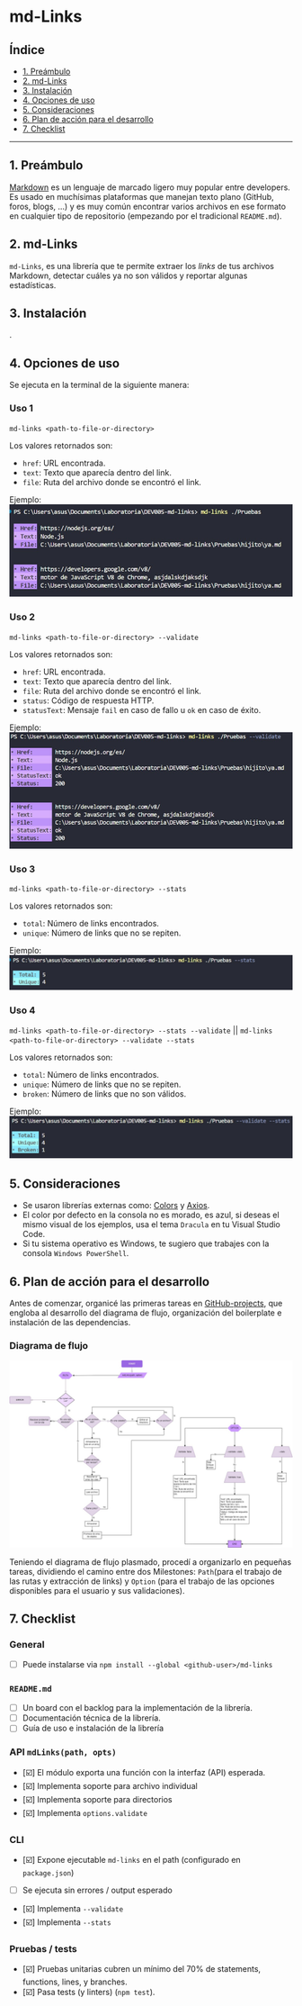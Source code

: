 # md-Links

## Índice

* [1. Preámbulo](#1-preámbulo)
* [2. md-Links](#2-md-Links)
* [3. Instalación](#3-instalación)
* [4. Opciones de uso](#4-opciones-de-uso)
* [5. Consideraciones](#5-consideraciones)
* [6. Plan de acción para el desarrollo](#6-plan-de-acción-para-el-desarrollo)
* [7. Checklist](#7-checklist)

***

## 1. Preámbulo

[Markdown](https://es.wikipedia.org/wiki/Markdown) es un lenguaje de marcado
ligero muy popular entre developers. Es usado en muchísimas plataformas que
manejan texto plano (GitHub, foros, blogs, ...) y es muy común
encontrar varios archivos en ese formato en cualquier tipo de repositorio
(empezando por el tradicional `README.md`).

## 2. md-Links

`md-Links`, es una librería que te permite extraer los _links_ de tus archivos 
Markdown, detectar cuáles ya no son válidos y reportar algunas estadísticas.

## 3. Instalación

.

## 4. Opciones de uso

Se ejecuta en la terminal de la siguiente manera:

### Uso 1

`md-links <path-to-file-or-directory>`

Los valores retornados son:
* `href`: URL encontrada.
* `text`: Texto que aparecía dentro del link.
* `file`: Ruta del archivo donde se encontró el link.

Ejemplo: 
![md-links](./img/validateFalse.jpg)

### Uso 2

`md-links <path-to-file-or-directory> --validate`

Los valores retornados son:
* `href`: URL encontrada.
* `text`: Texto que aparecía dentro del link.
* `file`: Ruta del archivo donde se encontró el link.
* `status`: Código de respuesta HTTP.
* `statusText`: Mensaje `fail` en caso de fallo u `ok` en caso de éxito.

Ejemplo: 
![md-links](./img/validateTrue.jpg)

### Uso 3

`md-links <path-to-file-or-directory> --stats`

Los valores retornados son:
* `total`: Número de links encontrados.
* `unique`: Número de links que no se repiten.

Ejemplo: 
![md-links](./img/stats.jpg)

### Uso 4

`md-links <path-to-file-or-directory> --stats --validate`
||
`md-links <path-to-file-or-directory> --validate --stats`

Los valores retornados son:
* `total`: Número de links encontrados.
* `unique`: Número de links que no se repiten.
* `broken`: Número de links que no son válidos.

Ejemplo: 
![md-links](./img/validateStats.jpg)

## 5. Consideraciones

* Se usaron librerías externas como: [Colors](https://www.npmjs.com/package/colors) y [Axios](https://www.npmjs.com/package/axios).
* El color por defecto en la consola no es morado, es azul, si deseas
  el mismo visual de los ejemplos, usa el tema `Dracula` en tu Visual
  Studio Code.
* Si tu sistema operativo es Windows, te sugiero que trabajes con la 
  consola `Windows PowerShell`.

## 6. Plan de acción para el desarrollo

Antes de comenzar, organicé las primeras tareas en [GitHub-projects](https://github.com/users/IndiraPe/projects/4/views/1), que engloba al desarrollo del diagrama de flujo, organización del boilerplate e instalación de las dependencias.

### Diagrama de flujo

![md-links](./img/mdLinks.jpg)

Teniendo el diagrama de flujo plasmado, procedí a organizarlo en pequeñas tareas, dividiendo el camino entre dos Milestones: `Path`(para el trabajo de las rutas y extracción de links) y `Option` (para el trabajo de las opciones disponibles para el usuario y sus validaciones).

## 7. Checklist

### General

* [ ] Puede instalarse via `npm install --global <github-user>/md-links`

### `README.md`

* [ ] Un board con el backlog para la implementación de la librería.
* [ ] Documentación técnica de la librería.
* [ ] Guía de uso e instalación de la librería

### API `mdLinks(path, opts)`

* [:ballot_box_with_check:] El módulo exporta una función con la interfaz (API) esperada.
* [:ballot_box_with_check:] Implementa soporte para archivo individual
* [:ballot_box_with_check:] Implementa soporte para directorios
* [:ballot_box_with_check:] Implementa `options.validate`

### CLI

* [:ballot_box_with_check:] Expone ejecutable `md-links` en el path (configurado en `package.json`)
* [ ] Se ejecuta sin errores / output esperado
* [:ballot_box_with_check:] Implementa `--validate`
* [:ballot_box_with_check:] Implementa `--stats`

### Pruebas / tests

* [:ballot_box_with_check:] Pruebas unitarias cubren un mínimo del 70% de statements, functions,
  lines, y branches.
* [:ballot_box_with_check:] Pasa tests (y linters) (`npm test`).
